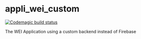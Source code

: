 # appli_wei_custom

[![Codemagic build status](https://api.codemagic.io/apps/5f56417f9c7311d9e2567e8b/5f564193e2db270f1697d635/status_badge.svg)](https://codemagic.io/apps/5f56417f9c7311d9e2567e8b/5f564193e2db270f1697d635/latest_build)

The WEI Application using a custom backend instead of Firebase
